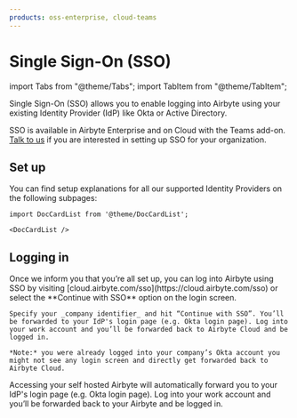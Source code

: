 ```yaml
---
products: oss-enterprise, cloud-teams
---
```


# Single Sign-On (SSO)

import Tabs from "@theme/Tabs"; import TabItem from "@theme/TabItem";

Single Sign-On (SSO) allows you to enable logging into Airbyte using your existing Identity Provider
(IdP) like Okta or Active Directory.

SSO is available in Airbyte Enterprise and on Cloud with the Teams add-on.
[Talk to us](https://airbyte.com/company/talk-to-sales) if you are interested in setting up SSO for
your organization.

## Set up

You can find setup explanations for all our supported Identity Providers on the following subpages:

```mdx-code-block
import DocCardList from '@theme/DocCardList';

<DocCardList />
```

## Logging in

<Tabs groupId="cloud-hosted">
  <TabItem value="cloud" label="Cloud">
    Once we inform you that you’re all set up, you can log into Airbyte using SSO by visiting [cloud.airbyte.com/sso](https://cloud.airbyte.com/sso) or select the **Continue with SSO** option on the login screen.
    
    Specify your _company identifier_ and hit “Continue with SSO”. You’ll be forwarded to your IdP's login page (e.g. Okta login page). Log into your work account and you’ll be forwarded back to Airbyte Cloud and be logged in.
    
    *Note:* you were already logged into your company’s Okta account you might not see any login screen and directly get forwarded back to Airbyte Cloud.
  </TabItem>
  <TabItem value="self-managed" label="Self Hosted">
    Accessing your self hosted Airbyte will automatically forward you to your IdP's login page (e.g. Okta login page). Log into your work account and you’ll be forwarded back to your Airbyte and be logged in.
  </TabItem>
</Tabs>
